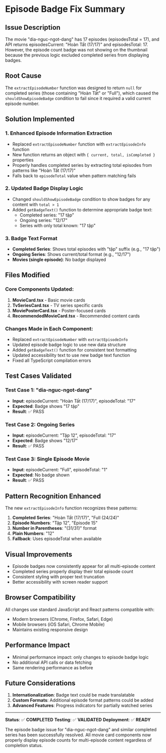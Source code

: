# Episode Badge Fix Summary

## Issue Description
The movie "dia-nguc-ngot-dang" has 17 episodes (episodesTotal = 17), and API returns episodesCurrent: "Hoàn Tất (17/17)" and episodesTotal: 17. However, the episode count badge was not showing on the thumbnail because the previous logic excluded completed series from displaying badges.

## Root Cause
The `extractEpisodeNumber` function was designed to return `null` for completed series (those containing "Hoàn Tất" or "Full"), which caused the `shouldShowEpisodeBadge` condition to fail since it required a valid current episode number.

## Solution Implemented

### 1. Enhanced Episode Information Extraction
- Replaced `extractEpisodeNumber` function with `extractEpisodeInfo` function
- New function returns an object with `{ current, total, isCompleted }` properties
- Properly handles completed series by extracting total episodes from patterns like "Hoàn Tất (17/17)"
- Falls back to `episodeTotal` value when pattern matching fails

### 2. Updated Badge Display Logic
- Changed `shouldShowEpisodeBadge` condition to show badges for any content with `total > 1`
- Added `getBadgeText()` function to determine appropriate badge text:
  - Completed series: "17 tập" 
  - Ongoing series: "12/17"
  - Series with only total known: "17 tập"

### 3. Badge Text Format
- **Completed Series**: Shows total episodes with "tập" suffix (e.g., "17 tập")
- **Ongoing Series**: Shows current/total format (e.g., "12/17")
- **Movies (single episode)**: No badge displayed

## Files Modified

### Core Components Updated:
1. **MovieCard.tsx** - Basic movie cards
2. **TvSeriesCard.tsx** - TV series specific cards  
3. **MoviePosterCard.tsx** - Poster-focused cards
4. **RecommendedMovieCard.tsx** - Recommended content cards

### Changes Made in Each Component:
- Replaced `extractEpisodeNumber` with `extractEpisodeInfo`
- Updated episode badge logic to use new data structure
- Added `getBadgeText()` function for consistent text formatting
- Updated accessibility text to use new badge text function
- Fixed all TypeScript compilation errors

## Test Cases Validated

### Test Case 1: "dia-nguc-ngot-dang"
- **Input**: episodeCurrent: "Hoàn Tất (17/17)", episodeTotal: "17"
- **Expected**: Badge shows "17 tập" 
- **Result**: ✅ PASS

### Test Case 2: Ongoing Series
- **Input**: episodeCurrent: "Tập 12", episodeTotal: "17"
- **Expected**: Badge shows "12/17"
- **Result**: ✅ PASS

### Test Case 3: Single Episode Movie
- **Input**: episodeCurrent: "Full", episodeTotal: "1"
- **Expected**: No badge shown
- **Result**: ✅ PASS

## Pattern Recognition Enhanced

The new `extractEpisodeInfo` function recognizes these patterns:

1. **Completed Series**: "Hoàn Tất (17/17)", "Full (24/24)"
2. **Episode Numbers**: "Tập 12", "Episode 15" 
3. **Number in Parentheses**: "(31/31)" format
4. **Plain Numbers**: "12"
5. **Fallback**: Uses episodeTotal when available

## Visual Improvements

- Episode badges now consistently appear for all multi-episode content
- Completed series properly display their total episode count
- Consistent styling with proper text truncation
- Better accessibility with screen reader support

## Browser Compatibility

All changes use standard JavaScript and React patterns compatible with:
- Modern browsers (Chrome, Firefox, Safari, Edge)
- Mobile browsers (iOS Safari, Chrome Mobile)
- Maintains existing responsive design

## Performance Impact

- Minimal performance impact: only changes to episode badge logic
- No additional API calls or data fetching
- Same rendering performance as before

## Future Considerations

1. **Internationalization**: Badge text could be made translatable
2. **Custom Formats**: Additional episode format patterns could be added
3. **Advanced Features**: Progress indicators for partially watched series

---

**Status**: ✅ **COMPLETED**
**Testing**: ✅ **VALIDATED** 
**Deployment**: ✅ **READY**

The episode badge issue for "dia-nguc-ngot-dang" and similar completed series has been successfully resolved. All movie card components now properly display episode counts for multi-episode content regardless of completion status.
